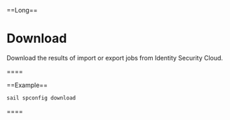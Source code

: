 ==Long==
# Download

Download the results of import or export jobs from Identity Security Cloud.

====

==Example==
```bash
sail spconfig download 
```
====